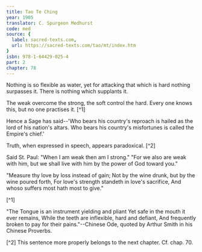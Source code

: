 ```yaml
---
title: Tao Te Ching
year: 1905
translator: C. Spurgeon Medhurst
code: med
source: {
  label: sacred-texts.com,
  url: https://sacred-texts.com/tao/mt/index.htm
}
isbn: 978-1-64429-025-4
part: 2
chapter: 78
---
```

Nothing is so flexible as water, yet for attacking that which is hard nothing surpasses it. There is nothing which supplants it.

The weak overcome the strong, the soft control the hard. Every one knows this, but no one practises it. [^1]

Hence a Sage has said--'Who bears his country's reproach is hailed as the lord of his nation's altars. Who bears his country's misfortunes is called the Empire's chief.'

Truth, when expressed in speech, appears paradoxical. [^2]

Said St. Paul: "When I am weak then am I strong." "For we also are weak with him, but we shall live with him by the power of God toward you."

"Measure thy love by loss instead of gain;
Not by the wine drunk, but by the wine poured forth,
For love's strength standeth in love's sacrifice,
And whoso suffers most hath most to give."



[^1]

"The Tongue is an instrument yielding and pliant
Yet safe in the mouth it ever remains,
While the teeth are inflexible, hard and defiant,
And frequently broken to pay for their pains."--Chinese Ode, quoted by Arthur Smith in his Chinese Proverbs.

[^2] This sentence more properly belongs to the next chapter. Cf. chap. 70.